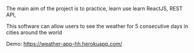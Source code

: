The main aim of the project is to practice, learn use learn ReactJS, REST API,

This software can allow users to see the weather for 5 consecutive days in cities around the world

Demo: https://weather-app-hh.herokuapp.com/
